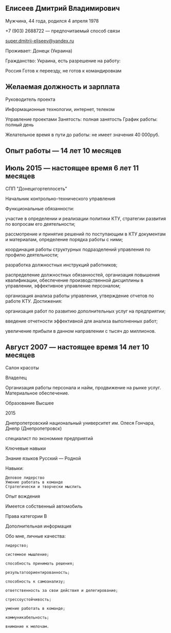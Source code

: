 
## Елисеев Дмитрий Владимирович

Мужчина, 44 года, родился 4 апреля 1978

+7 (903) 2688722 — предпочитаемый способ связи

super.dmitrij-eliseev@yandex.ru 

Проживает: Донецк (Украина)

Гражданство: Украина, есть разрешение на работу:

Россия Готов к переезду, не готов к командировкам

## Желаемая должность и зарплата	

Руководитель проекта

Информационные технологии, интернет, телеком

Управление проектами Занятость: полная занятость График работы: полный день

Желательное время в пути до работы: не имеет значения
40 000руб.

## Опыт работы — 14 лет 10 месяцев	

## Июль 2015 — настоящее время 6 лет 11 месяцев

СПП "Донецкгортеплосеть"

Начальник контрольно-технического управления

Функциональные обязанности:

участие в определении и реализации политики КТУ, стратегии развития по вопросам его деятельности;

рассмотрение и принятие решений по поступающим в КТУ документам и материалам, определение порядка работы с ними;

координация работы структурных подразделений управления по профилю деятельности;

разработка должностных инструкций работников;

распределение должностных обязанностей, организация повышения квалификации, обеспечение производственной дисциплины в управлении, эффективное управление персоналом;

организация анализа работы управления, утверждение отчетов по работе КТУ. Достижения:

организация работ по развитию дополнительных услуг на предприятии;

введение отчетности эффективной для анализа выполненных работ;

увеличение прибыли в данном направлении с тысяч до миллионов.

## Август 2007 — настоящее время 14 лет 10 месяцев

Салон красоты

Владелец

Организация работы персонала и найм, продвижение на рынке услуг. Материальное обеспечение.

Образование	 Высшее

2015

Днепропетровский национальный университет им. Олеся Гончара, Днепр (Днепропетровск)

специалист по экономике предприятий

Ключевые навыки	

Знание языков	Русский — Родной

Навыки:

	Деловое лидерство
    Умение работать в команде
    Стратегически и творчески мыслить

Опыт вождения	

Имеется собственный автомобиль

Права категории B

Дополнительная информация	

Обо мне, личные качества:

    лидерство;

    системное мышление;

    способность принимать решения;

    результатоориентированность;

    способность к самоанализу;

    ответственность за свои действия и делегирование;

    стрессоустойчивость;

    умение работать в команде;

    коммуникабельность;

    внимание к мелочам.